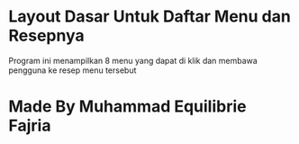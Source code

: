 # Layout Dasar Untuk Daftar Menu dan Resepnya
Program ini menampilkan 8 menu yang dapat di klik dan membawa pengguna ke resep menu tersebut

# Made By Muhammad Equilibrie Fajria

